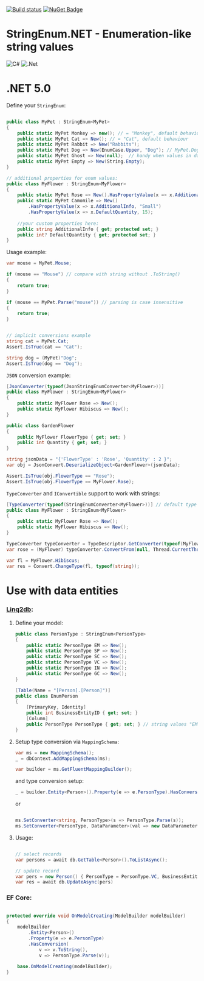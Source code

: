 [![Build status](https://ci.appveyor.com/api/projects/status/dkm6x44rnqwsrbly?svg=true)](https://ci.appveyor.com/project/feeleen/stringenum-net) [![NuGet Badge](https://buildstats.info/nuget/StringEnum.Net)](https://www.nuget.org/packages/StringEnum.Net/)

# StringEnum.NET - Enumeration-like string values

![C#](https://img.shields.io/badge/c%23-%23239120.svg?style=for-the-badge&logo=c-sharp&logoColor=white)
![.Net](https://img.shields.io/badge/.NET-5C2D91?style=for-the-badge&logo=.net&logoColor=white)

# .NET 5.0

Define your `StringEnum`:

```cs

public class MyPet : StringEnum<MyPet>
{
	public static MyPet Monkey => new(); // = "Monkey", default behaviour with target type initialization
	public static MyPet Cat => New(); // = "Cat", default behaviour
	public static MyPet Rabbit => New("Rabbits");
	public static MyPet Dog => New(EnumCase.Upper, "Dog"); // MyPet.Dog.ToString() -> "DOG"
	public static MyPet Ghost => New(null);  // handy when values in dataobject may have null values
	public static MyPet Empty => New(String.Empty);
}

// additional properties for enum values:
public class MyFlower : StringEnum<MyFlower>
{
	public static MyPet Rose => New().HasPropertyValue(x => x.AdditionalInfo, "Big");
	public static MyPet Camomile => New()
		.HasPropertyValue(x => x.AdditionalInfo, "Small")
		.HasPropertyValue(x => x.DefaultQuantity, 15);
	
	//your custom properties here:
	public string AdditionalInfo { get; protected set; }
	public int? DefaultQuantity { get; protected set; }
}

```

Usage example:

```cs
var mouse = MyPet.Mouse;

if (mouse == "Mouse") // compare with string without .ToString()
{
	return true;
}

if (mouse == MyPet.Parse("mouse")) // parsing is case insensitive
{
	return true;
}


// implicit conversions example
string cat = MyPet.Cat;
Assert.IsTrue(cat == "Cat");

string dog = (MyPet)"Dog";
Assert.IsTrue(dog == "Dog");

```

`JSON` conversion example:

```cs
[JsonConverter(typeof(JsonStringEnumConverter<MyFlower>))]
public class MyFlower : StringEnum<MyFlower>
{
    public static MyFlower Rose => New();
    public static MyFlower Hibiscus => New();
}

public class GardenFlower
{
    public MyFlower FlowerType { get; set; }
    public int Quantity { get; set; }
}

string jsonData = "{'FlowerType' : 'Rose', 'Quantity' : 2 }";
var obj = JsonConvert.DeserializeObject<GardenFlower>(jsonData);

Assert.IsTrue(obj.FlowerType == "Rose");
Assert.IsTrue(obj.FlowerType == MyFlower.Rose);

```

`TypeConverter` and `IConvertible` support to work with strings:

```cs
[TypeConverter(typeof(StringEnumConverter<MyFlower>))] // default type converter
public class MyFlower : StringEnum<MyFlower>
{
    public static MyFlower Rose => New();
    public static MyFlower Hibiscus => New();
}

TypeConverter typeConverter = TypeDescriptor.GetConverter(typeof(MyFlower));
var rose = (MyFlower) typeConverter.ConvertFrom(null, Thread.CurrentThread.CurrentCulture, "Rose");

var fl = MyFlower.Hibiscus;
var res = Convert.ChangeType(fl, typeof(string));

```

# Use with data entities 
### [Linq2db](https://github.com/linq2db/linq2db):

1. Define your model:

	```cs
	public class PersonType : StringEnum<PersonType>
	{
		public static PersonType EM => New();
		public static PersonType SP => New();
		public static PersonType SC => New();
		public static PersonType VC => New();
		public static PersonType IN => New();
		public static PersonType GC => New();
	}

	[Table(Name = "[Person].[Person]")]
	public class EnumPerson
	{
		[PrimaryKey, Identity]
		public int BusinessEntityID { get; set; }
		[Column]
		public PersonType PersonType { get; set; } // string values "EM", "SP", "SC" ... etc.
	}
	```
2. Setup type conversion via `MappingSchema`:

	```cs
	var ms = new MappingSchema();
	_ = dbContext.AddMappingSchema(ms);

	var builder = ms.GetFluentMappingBuilder();
	```
	and type conversion setup:
	```cs
	_ = builder.Entity<Person>().Property(e => e.PersonType).HasConversion(v => v.Value, s => PersonType.Parse(s));

	```
	or
	```cs

	ms.SetConverter<string, PersonType>(s => PersonType.Parse(s));
	ms.SetConverter<PersonType, DataParameter>(val => new DataParameter { Value = val, DataType = DataType.VarChar });
	```
3. Usage:

	```cs

	// select records
	var persons = await db.GetTable<Person>().ToListAsync();

	// update record
	var pers = new Person() { PersonType = PersonType.VC, BusinessEntityID = 1675 };
	var res = await db.UpdateAsync(pers)

	```


### EF Core:

```cs

protected override void OnModelCreating(ModelBuilder modelBuilder)
{
	modelBuilder
		.Entity<Person>()
		.Property(e => e.PersonType)
		.HasConversion(
			v => v.ToString(),
			v => PersonType.Parse(v));

	base.OnModelCreating(modelBuilder);
}

```
	
